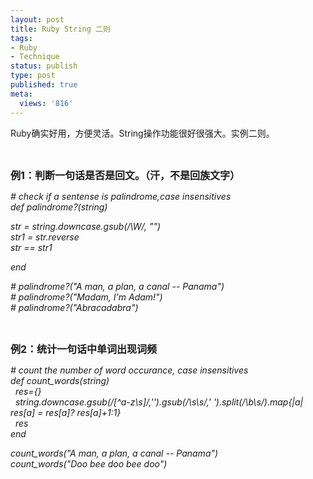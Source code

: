 ```yaml
---
layout: post
title: Ruby String 二则
tags:
- Ruby
- Technique
status: publish
type: post
published: true
meta:
  views: '816'
---
```

<p>Ruby确实好用，方便灵活。String操作功能很好很强大。实例二则。</p>  <p>&#160;</p>  <p><strong><font size="3">例1：判断一句话是否是回文。（汗，不是回族文字）</font></strong></p>  <p><em># check if a sentense is palindrome,case insensitives      <br />def palindrome?(string)</em></p>  <p><em>str = string.downcase.gsub(/\W/, &quot;&quot;)      <br />str1 = str.reverse       <br />str == str1</em></p>  <p><em>end</em></p>  <p><em># palindrome?(&quot;A man, a plan, a canal -- Panama&quot;)      <br /># palindrome?(&quot;Madam, I'm Adam!&quot;)       <br /># palindrome?(&quot;Abracadabra&quot;)</em></p>  <p>&#160;</p>  <p><font size="3"><strong>例2：统计一句话中单词出现词频</strong></font></p>  <p><em># count the number of word occurance, case insensitives      <br />def count_words(string)       <br />&#160; res={}       <br />&#160; string.downcase.gsub(/[^a-z\s]/,'').gsub(/\s\s/,' ').split(/\b\s/).map{|a| res[a] = res[a]? res[a]+1:1}       <br />&#160; res       <br />end</em></p>  <p><em>count_words(&quot;A man, a plan, a canal -- Panama&quot;)      <br />count_words(&quot;Doo bee doo bee doo&quot;)</em></p>
